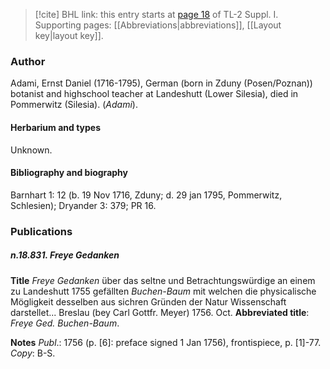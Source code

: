 > [!cite] BHL link: this entry starts at [page 18](https://www.biodiversitylibrary.org/item/103858#page/30/mode/1up) of TL-2 Suppl. I.
> Supporting pages: [[Abbreviations|abbreviations]], [[Layout key|layout key]].

### Author

Adami, Ernst Daniel (1716-1795), German (born in Zduny (Posen/Poznan)) botanist and highschool teacher at Landeshutt (Lower Silesia), died in Pommerwitz (Silesia). (*Adami*).

#### Herbarium and types

Unknown.

#### Bibliography and biography

Barnhart 1: 12 (b. 19 Nov 1716, Zduny; d. 29 jan 1795, Pommerwitz, Schlesien); Dryander 3: 379; PR 16.

### Publications

##### n.18.831. Freye Gedanken

**Title**
*Freye Gedanken* über das seltne und Betrachtungswürdige an einem zu Landeshutt 1755 gefällten *Buchen-Baum* mit welchen die physicalische Mögligkeit desselben aus sichren Gründen der Natur Wissenschaft darstellet... Breslau (bey Carl Gottfr. Meyer) 1756. Oct.
**Abbreviated title**: *Freye Ged. Buchen-Baum*.

**Notes**
*Publ*.: 1756 (p. \[6\]: preface signed 1 Jan 1756), frontispiece, p. \[1\]-77. *Copy*: B-S.

